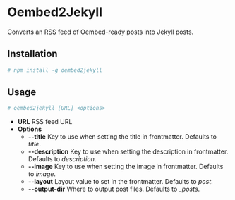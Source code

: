 # Oembed2Jekyll

Converts an RSS feed of Oembed-ready posts into Jekyll posts.

## Installation

```sh
# npm install -g oembed2jekyll
```

## Usage

```sh
# oembed2jekyll [URL] <options>
```

* **URL** RSS feed URL
* **Options**
  * **--title** Key to use when setting the title in frontmatter. Defaults to _title_.
  * **--description** Key to use when setting the description in frontmatter. Defaults to _description_.
  * **--image** Key to use when setting the image in frontmatter. Defaults to _image_.
  * **--layout** Layout value to set in the frontmatter. Defaults to _post_.
  * **--output-dir** Where to output post files. Defaults to _\_posts_.
